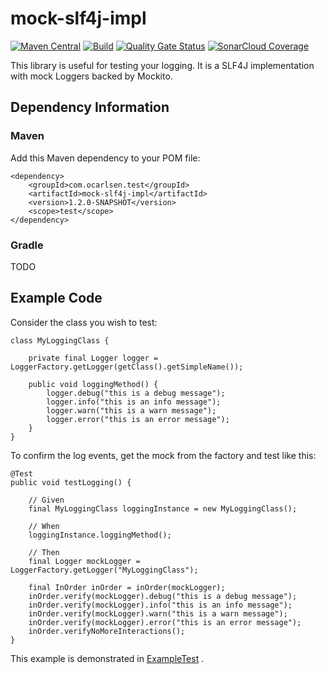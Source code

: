 # mock-slf4j-impl

[![Maven Central](https://img.shields.io/maven-central/v/com.ocarlsen.test/mock-slf4j-impl.svg?label=Maven%20Central)](https://search.maven.org/search?q=g:%22com.ocarlsen.test%22%20AND%20a:%22mock-slf4j-impl%22)
[![Build](https://github.com/ocarlsen/mock-slf4j-impl/actions/workflows/build.yml/badge.svg)](https://github.com/ocarlsen/mock-slf4j-impl/actions/workflows/build.yml)
[![Quality Gate Status](https://sonarcloud.io/api/project_badges/measure?project=ocarlsen_mock-slf4j-impl&metric=alert_status)](https://sonarcloud.io/dashboard?id=ocarlsen_mock-slf4j-impl)
[![SonarCloud Coverage](https://sonarcloud.io/api/project_badges/measure?project=ocarlsen_mock-slf4j-impl&metric=coverage)](https://sonarcloud.io/component_measures/metric/coverage/list?id=ocarlsen_mock-slf4j-impl)

This library is useful for testing your logging. It is a SLF4J implementation with mock Loggers backed by Mockito.

## Dependency Information

### Maven

Add this Maven dependency to your POM file:

    <dependency>
        <groupId>com.ocarlsen.test</groupId>
        <artifactId>mock-slf4j-impl</artifactId>
        <version>1.2.0-SNAPSHOT</version>
        <scope>test</scope>
    </dependency>

### Gradle

TODO

## Example Code

Consider the class you wish to test:

    class MyLoggingClass {

        private final Logger logger = LoggerFactory.getLogger(getClass().getSimpleName());

        public void loggingMethod() {
            logger.debug("this is a debug message");
            logger.info("this is an info message");
            logger.warn("this is a warn message");
            logger.error("this is an error message");
        }
    }

To confirm the log events, get the mock from the factory and test like this:

    @Test
    public void testLogging() {

        // Given
        final MyLoggingClass loggingInstance = new MyLoggingClass();

        // When
        loggingInstance.loggingMethod();

        // Then
        final Logger mockLogger = LoggerFactory.getLogger("MyLoggingClass");

        final InOrder inOrder = inOrder(mockLogger);
        inOrder.verify(mockLogger).debug("this is a debug message");
        inOrder.verify(mockLogger).info("this is an info message");
        inOrder.verify(mockLogger).warn("this is a warn message");
        inOrder.verify(mockLogger).error("this is an error message");
        inOrder.verifyNoMoreInteractions();
    }

This example is demonstrated
in [ExampleTest](https://github.com/ocarlsen/mock-slf4j-impl/blob/develop/src/test/java/com/ocarlsen/test/ExampleTest.java)
.

